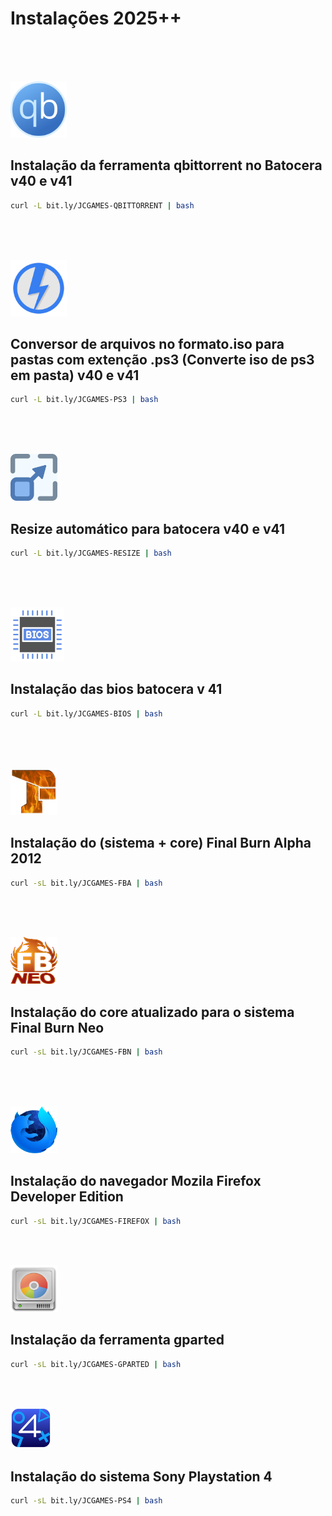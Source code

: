 # Instalações 2025++
<br><br> 









<br>

<img src="https://github.com/JeversonDiasSilva/releses/blob/main/apps/img/Qbittorrent.png" width="90" height="90" />
<h2>Instalação da ferramenta qbittorrent no Batocera v40 e v41</h2>

```bash
curl -L bit.ly/JCGAMES-QBITTORRENT | bash
```


<br><br>






<br>

<img src="https://github.com/JeversonDiasSilva/releses/blob/main/apps/img/Ps3.png" width="90" height="90" />
<h2>Conversor de arquivos no formato.iso para pastas com extenção .ps3 (Converte iso de ps3 em pasta) v40 e v41</h2>

```bash
curl -L bit.ly/JCGAMES-PS3 | bash
```


<br><br>







<br>

<img src="https://github.com/JeversonDiasSilva/releses/blob/main/apps/img/Resize.png" width="75" height="75" />
<h2>Resize automático para  batocera v40 e v41</h2>

```bash
curl -L bit.ly/JCGAMES-RESIZE | bash
```


<br><br>




<br>

<img src="https://github.com/JeversonDiasSilva/releses/blob/main/apps/img/Bios.png" width="86" height="86" />
<h2>Instalação das bios batocera v 41</h2>

```bash
curl -L bit.ly/JCGAMES-BIOS | bash
```


<br><br>




<br>

<img src="https://github.com/JeversonDiasSilva/releses/blob/main/apps/img/Fba.png" width="75" height="75" />
<h2>Instalação do (sistema + core) Final Burn Alpha 2012</h2>

```bash
curl -sL bit.ly/JCGAMES-FBA | bash
```


<br><br>



<br>

<img src="https://github.com/JeversonDiasSilva/releses/blob/main/apps/img/Fbneo.png" width="75" height="75" />
<h2>Instalação do core atualizado para o sistema Final Burn Neo</h2>

```bash
curl -sL bit.ly/JCGAMES-FBN | bash
```







<br><br>



<br>

<img src="https://github.com/JeversonDiasSilva/releses/blob/main/apps/img/Firefox.png" width="75" height="75" />
<h2>Instalação do navegador Mozila Firefox Developer Edition</h2>

```bash
curl -sL bit.ly/JCGAMES-FIREFOX | bash
```




<br><br>





<img src="https://github.com/JeversonDiasSilva/releses/blob/main/apps/img/Gparted.png" width="75" height="75" />
<h2>Instalação da ferramenta gparted</h2>

```bash
curl -sL bit.ly/JCGAMES-GPARTED | bash
```




<br><br>

<img src="https://github.com/JeversonDiasSilva/releses/blob/main/apps/img/Shadps4.png" width="65" height="65" />
<h2>Instalação do sistema Sony Playstation 4</h2>

```bash
curl -sL bit.ly/JCGAMES-PS4 | bash
```
